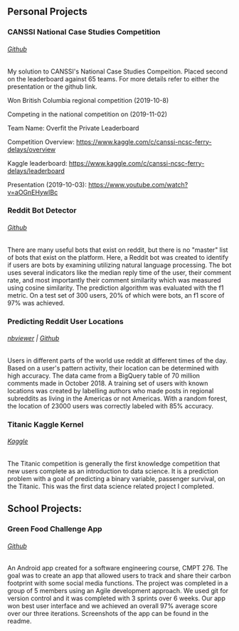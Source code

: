 ## **Personal Projects**

### CANSSI National Case Studies Competition
###### [Github](https://github.com/MatthewTourond/CANSSI-Case-Studies-Competition)

My solution to CANSSI's National Case Studies Compeition. Placed second on the leaderboard against 65 teams. For more details refer to either the presentation or the github link.

Won British Columbia regional competition (2019-10-8) 

Competing in the national competition on (2019-11-02)

Team Name: Overfit the Private Leaderboard

Competition Overview: https://www.kaggle.com/c/canssi-ncsc-ferry-delays/overview

Kaggle leaderboard: https://www.kaggle.com/c/canssi-ncsc-ferry-delays/leaderboard

Presentation (2019-10-03): https://www.youtube.com/watch?v=aOGnEHywIBc



### Reddit Bot Detector
###### [Github](https://github.com/MatthewTourond/Reddit-Bot-Detector)

There are many useful bots that exist on reddit, but there is no "master" list of bots that exist on the platform. Here, a Reddit bot was created to identify if users are bots by examining utilizing natural language processing. The bot uses several indicators like the median reply time of the user, their comment rate, and most importantly their comment similarity which was measured using cosine similarity. The prediction algorithm was evaluated with the f1 metric. On a test set of 300 users, 20% of which were bots, an f1 score of 97% was achieved.

### Predicting Reddit User Locations
###### [nbviewer](https://nbviewer.jupyter.org/github/MatthewTourond/Predicting-Reddit-User-Location/blob/master/PredictingRedditUserLocation.ipynb) | [Github](https://github.com/MatthewTourond/Predicting-Reddit-User-Location/blob/master/PredictingRedditUserLocation.ipynb)

Users in different parts of the world use reddit at different times of the day. Based on a user's pattern activity, their location can be determined with high accuracy. The data came from a BigQuery table of 70 million comments made in October 2018. A training set of users with known locations was created by labelling authors who made posts in regional subreddits as living in the Americas or not Americas. With a random forest, the location of 23000 users was correctly labeled with 85% accuracy. 

### Titanic Kaggle Kernel
###### [Kaggle](https://www.kaggle.com/mtourond/splitting-pclass-and-tuning-models) 

The Titanic competition is generally the first knowledge competition that new users complete as an introduction to data science. It is a prediction problem with a goal of predicting a binary variable, passenger survival, on the Titanic. This was the first data science related project I completed. 

## **School Projects:**

### Green Food Challenge App
###### [Github](https://github.com/MatthewTourond/GreenFoodChallenge/tree/master/greenfoodchallenge-master) 

An Android app created for a software engineering course, CMPT 276. The goal was to create an app that allowed users to track and share their carbon footprint with some social media functions. The project was completed in a group of 5 members using an Agile development approach. We used git for version control and it was completed with 3 sprints over 6 weeks. Our app won best user interface and we achieved an overall 97% average score over our three iterations. Screenshots of the app can be found in the readme.



